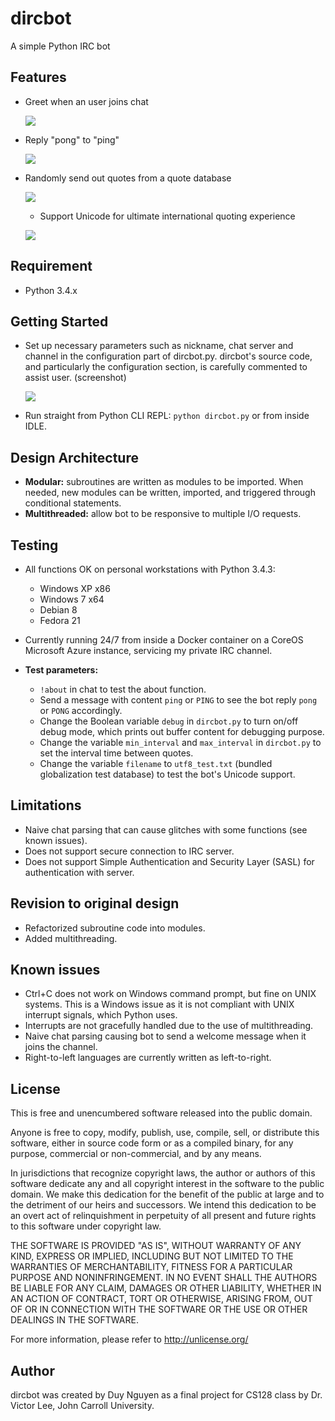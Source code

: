 # dircbot
A simple Python IRC bot

## Features
* Greet when an user joins chat
  
  ![](http://i.imgur.com/hdC1X9g.png)

* Reply "pong" to "ping"

  ![](http://i.imgur.com/yiAQTVb.png)

* Randomly send out quotes from a quote database

  ![](http://i.imgur.com/Sx5EgXc.png)

	* Support Unicode for ultimate international quoting experience

    ![](http://i.imgur.com/Q7H59ez.png)

## Requirement
* Python 3.4.x

## Getting Started
* Set up necessary parameters such as nickname, chat server and channel in the configuration part of dircbot.py. dircbot's source code, and particularly the configuration section, is carefully commented to assist user. (screenshot)

  ![](http://i.imgur.com/EiXsQPA.png)

* Run straight from Python CLI REPL: `python dircbot.py` or from inside IDLE.

## Design Architecture
* **Modular:** subroutines are written as modules to be imported. When needed, new modules can be written, imported, and triggered through conditional statements.
* **Multithreaded:** allow bot to be responsive to multiple I/O requests.

## Testing
* All functions OK on personal workstations with Python 3.4.3:
	* Windows XP x86
	* Windows 7 x64
	* Debian 8
	* Fedora 21

* Currently running 24/7 from inside a Docker container on a CoreOS Microsoft Azure instance, servicing my private IRC channel.

* **Test parameters:**
  * `!about` in chat to test the about function.
  * Send a message with content `ping` or `PING` to see the bot reply `pong` or `PONG` accordingly.
  * Change the Boolean variable `debug` in `dircbot.py` to turn on/off debug mode, which prints out buffer content for debugging purpose.
  * Change the variable `min_interval` and `max_interval` in `dircbot.py` to set the interval time between quotes.
  * Change the variable `filename` to `utf8_test.txt` (bundled globalization test database) to test the bot's Unicode support.

## Limitations
* Naive chat parsing that can cause glitches with some functions (see known issues).
* Does not support secure connection to IRC server.
* Does not support Simple Authentication and Security Layer (SASL) for authentication with server.

## Revision to original design
* Refactorized subroutine code into modules.
* Added multithreading.

## Known issues
* Ctrl+C does not work on Windows command prompt, but fine on UNIX systems. This is a Windows issue as it is not compliant with UNIX interrupt signals, which Python uses.
* Interrupts are not gracefully handled due to the use of multithreading.
* Naive chat parsing causing bot to send a welcome message when it joins the channel.
* Right-to-left languages are currently written as left-to-right.

## License
This is free and unencumbered software released into the public domain.

Anyone is free to copy, modify, publish, use, compile, sell, or
distribute this software, either in source code form or as a compiled
binary, for any purpose, commercial or non-commercial, and by any
means.

In jurisdictions that recognize copyright laws, the author or authors
of this software dedicate any and all copyright interest in the
software to the public domain. We make this dedication for the benefit
of the public at large and to the detriment of our heirs and
successors. We intend this dedication to be an overt act of
relinquishment in perpetuity of all present and future rights to this
software under copyright law.

THE SOFTWARE IS PROVIDED "AS IS", WITHOUT WARRANTY OF ANY KIND,
EXPRESS OR IMPLIED, INCLUDING BUT NOT LIMITED TO THE WARRANTIES OF
MERCHANTABILITY, FITNESS FOR A PARTICULAR PURPOSE AND NONINFRINGEMENT.
IN NO EVENT SHALL THE AUTHORS BE LIABLE FOR ANY CLAIM, DAMAGES OR
OTHER LIABILITY, WHETHER IN AN ACTION OF CONTRACT, TORT OR OTHERWISE,
ARISING FROM, OUT OF OR IN CONNECTION WITH THE SOFTWARE OR THE USE OR
OTHER DEALINGS IN THE SOFTWARE.

For more information, please refer to <http://unlicense.org/>

## Author
dircbot was created by Duy Nguyen as a final project for CS128 class by Dr. Victor Lee, John Carroll University.

